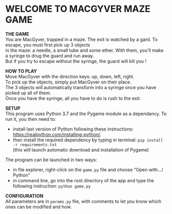 # WELCOME TO MACGYVER MAZE GAME

**THE GAME**  
You are MacGyver, trapped in a maze. The exit is watched by a gard. To escape, you must first pick up 3 objects  
in the maze: a needle, a small tube and some ether. With them, you'll make a syringe to drug the guard and run away.  
But if you try to escape without the syringe, the guard will kill you !

**HOW TO PLAY**  
Move MacGyver with the direction keys: up, down, left, right.  
To pick up the objects, simply put MacGyver on their place.  
The 3 objects will automatically transform into a syringe once you have picked up all of them.  
Once you have the syringe, all you have to do is rush to the exit.

**SETUP**  
This program uses Python 3.7 and the Pygame module as a dependancy. To run it, you then need to:  

- install last version of Python following these instructions: <https://realpython.com/installing-python/>.  
- then install the required dependency by typing in terminal: `pip install -r requirements.txt`  
(this will launch automatic download and installation of Pygame)

The program can be launched in two ways:

- in file explorer, right-click on the `game.py` file and choose "Open with.../ Python"
- in command line, go into the root directory of the app and type the following instruction: `python game.py`

**CONFIGURATION**  
All parameters are in `params.py` file, with comments to let you know which ones can be modified and how.
